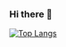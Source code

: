 ### Hi there 👋

<!---Для компактной версии-->
[![Top Langs](https://github-readme-stats.vercel.app/api/top-langs/?username=Dagmag&layout=compact)](https://github.com/anuraghazra/github-readme-stats)


<!--
**Dagmag/Dagmag** is a ✨ _special_ ✨ repository because its `README.md` (this file) appears on your GitHub profile.

Here are some ideas to get you started:

- 🔭 I’m currently working on ...
- 🌱 I’m currently learning ...
- 👯 I’m looking to collaborate on ...
- 🤔 I’m looking for help with ...
- 💬 Ask me about ...
- 📫 How to reach me: ...
- 😄 Pronouns: ...
- ⚡ Fun fact: ...
-->
